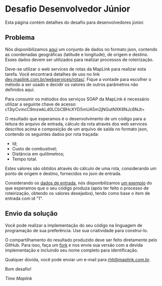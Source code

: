 Desafio Desenvolvedor Júnior
======================================

Esta página contém detalhes do desafio para desenvolvedores júnior.

## Problema

Nós disponibilizamos <a href="https://gist.github.com/maplinkapi/6589077" target="_blank">aqui</a> um conjunto de dados no formato json, contendo as coordenadas geográficas (latitude e longitude), de origem e destino. Esses dados devem ser utilizados para realizar processos de roteirização.

Deve-se utilizar o web services de rotas da MapLink para realizar esta tarefa. Você encontrará detalhes de uso no link
<a href="http://dev.maplink.com.br/webservices/rotas/" target="_blank">dev.maplink.com.br/webservices/rotas/</a>. Fique a vontade para escolher o método a ser usado e decidir os valores de outros parâmetros não definidos aqui.

Para consumir os métodos dos serviços SOAP da MapLink é necessário utilizar a seguinte chave de acesso: c13iyCvmcC9mzwkLd0LCbCBHcXYD5mUA5m2jNGutNXK6NJc6NJt=

O resultado que esperamos é o desenvolvimento de um código para a leitura do arquivo de entrada, cálculo da rota através dos web services descritos acima e composição de um arquivo de saída no formato json, contendo os seguintes dados por rota traçada:

* Id;
* Custo de combustível;
* Distância em quilômetros;
* Tempo total.

Estes valores são obtidos através do cálculo de uma rota, considerando um ponto de origem e destino, fornecidos no json de entrada. 

Considerando os <a href="https://gist.github.com/maplinkapi/6589077" target="_blank">dados de entrada</a>, nós disponibilizamos <a href="https://gist.github.com/maplinkapi/6589089" target="_blank">um exemplo</a> do que esperamos que o seu código produza (após ter feito o processo de roteirização, obtendo os valores desejados), tendo como base o item de entrada com id "1".

## Envio da solução

Você pode realizar a implementação do seu código na linguagem de programação de sua preferência. Use sua criatividade para construí-lo. 

O compartilhamento do resultado produzido deve ser feito diretamente pelo GitHub. Para isso, faça um <a href="https://help.github.com/articles/fork-a-repo" target="_blank">fork</a> e nos envie sua versão com a devida implementação e incluindo seu nome completo para identificação.

Qualquer dúvida, você pode enviar um e-mail para rhti@maplink.com.br.

Bom desafio!

*Time Maplink*
